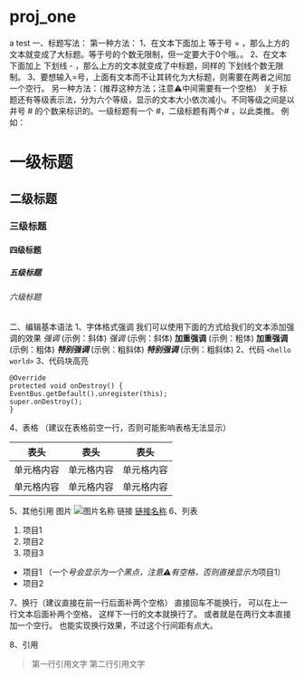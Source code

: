 # proj_one
a test
一、标题写法：
第一种方法：
1、在文本下面加上 等于号 = ，那么上方的文本就变成了大标题。等于号的个数无限制，但一定要大于0个哦。。
2、在文本下面加上 下划线 - ，那么上方的文本就变成了中标题，同样的 下划线个数无限制。
3、要想输入=号，上面有文本而不让其转化为大标题，则需要在两者之间加一个空行。
另一种方法：（推荐这种方法；注意⚠️中间需要有一个空格）
关于标题还有等级表示法，分为六个等级，显示的文本大小依次减小。不同等级之间是以井号 # 的个数来标识的。一级标题有一个 #，二级标题有两个# ，以此类推。
例如：
# 一级标题
## 二级标题
### 三级标题
#### 四级标题
##### 五级标题
###### 六级标题
二、编辑基本语法
1、字体格式强调
我们可以使用下面的方式给我们的文本添加强调的效果
*强调* (示例：斜体)
_强调_ (示例：斜体)
**加重强调** (示例：粗体)
__加重强调__ (示例：粗体)
***特别强调*** (示例：粗斜体)
___特别强调___ (示例：粗斜体)
2、代码
`<hello world>`
3、代码块高亮
```
@Override
protected void onDestroy() {
EventBus.getDefault().unregister(this);
super.onDestroy();
}
```
4、表格 （建议在表格前空一行，否则可能影响表格无法显示）

表头 | 表头 | 表头
---- | ----- | ------
单元格内容 | 单元格内容 | 单元格内容
单元格内容 | 单元格内容 | 单元格内容

5、其他引用
图片
![图片名称](https://www.baidu.com/img/bd_logo1.png)
链接
[链接名称](https://www.baidu.com/)
6、列表
1. 项目1
2. 项目2
3. 项目3
* 项目1 （一个*号会显示为一个黑点，注意⚠️有空格，否则直接显示为*项目1）
* 项目2

7、换行（建议直接在前一行后面补两个空格）
直接回车不能换行，
可以在上一行文本后面补两个空格，
这样下一行的文本就换行了。
或者就是在两行文本直接加一个空行。
也能实现换行效果，不过这个行间距有点大。

8、引用
> 第一行引用文字
> 第二行引用文字
